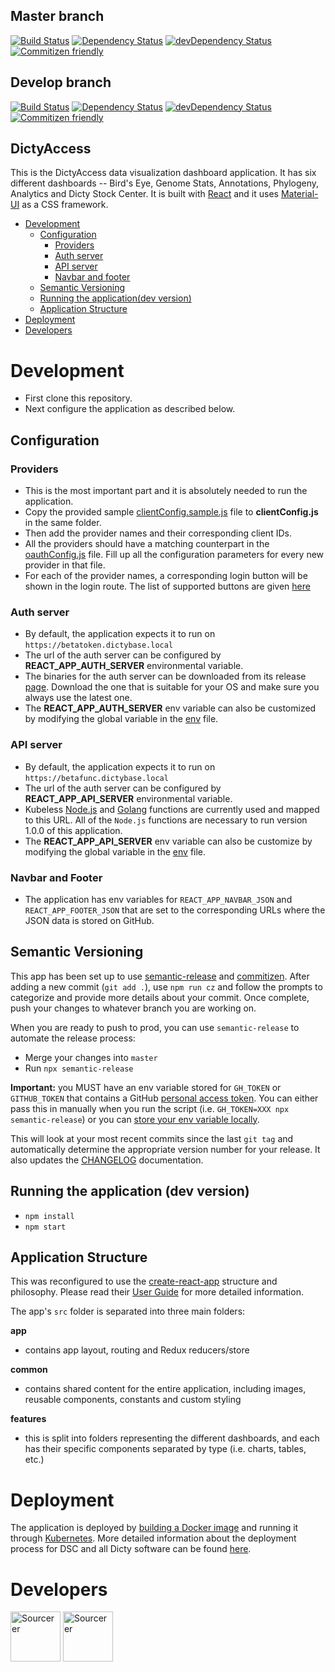 ## Master branch

[![Build Status](https://travis-ci.org/dictybase/dictyaccess.svg?branch=master)](https://travis-ci.org/dictybase/dictyaccess)
[![Dependency Status](https://david-dm.org/dictybase/dictyaccess/master.svg?style=flat-square)](https://david-dm.org/dictybase/dictyaccess/master)
[![devDependency Status](https://david-dm.org/dictybase/dictyaccess/master/dev-status.svg?style=flat-square)](https://david-dm.org/dictybase/dictyaccess/master?type=dev)
[![Commitizen friendly](https://img.shields.io/badge/commitizen-friendly-brightgreen.svg)](http://commitizen.github.io/cz-cli/)

## Develop branch

[![Build Status](https://travis-ci.org/dictybase/dictyaccess.svg?branch=develop)](https://travis-ci.org/dictybase/dictyaccess)
[![Dependency Status](https://david-dm.org/dictybase/dictyaccess/develop.svg?style=flat-square)](https://david-dm.org/dictybase/dictyaccess/develop)
[![devDependency Status](https://david-dm.org/dictybase/dictyaccess/develop/dev-status.svg?style=flat-square)](https://david-dm.org/dictybase/dictyaccess/develop?type=dev)
[![Commitizen friendly](https://img.shields.io/badge/commitizen-friendly-brightgreen.svg)](http://commitizen.github.io/cz-cli/)

## DictyAccess

This is the DictyAccess data visualization dashboard application. It has six different dashboards -- Bird's Eye, Genome Stats, Annotations, Phylogeny, Analytics and Dicty Stock Center. It is built with [React](https://reactjs.org/) and it uses [Material-UI](https://material-ui-next.com/) as a CSS framework.

- [Development](#development)
  - [Configuration](#configuration)
    - [Providers](#providers)
    - [Auth server](#auth-server)
    - [API server](#api-server)
    - [Navbar and footer](#navbar-and-footer)
  - [Semantic Versioning](#semantic-versioning)
  - [Running the application(dev version)](#running-the-application-dev-version)
  - [Application Structure](#application-structure)
- [Deployment](#deployment)
- [Developers](#developers)

# Development

- First clone this repository.
- Next configure the application as described below.

## Configuration

### Providers

- This is the most important part and it is absolutely needed to run the application.
- Copy the provided sample [clientConfig.sample.js](src/common/utils/clientConfig.sample.js) file
  to **clientConfig.js** in the same folder.
- Then add the provider names and their corresponding client IDs.
- All the providers should have a matching counterpart in the
  [oauthConfig.js](src/common/utils/oauthConfig.js) file. Fill up all the
  configuration parameters for every new provider in that file.
- For each of the provider names, a corresponding login button will be shown
  in the login route. The list of supported buttons are given
  [here](http://fontawesome.io/icons/#brand)

### Auth server

- By default, the application expects it to run on `https://betatoken.dictybase.local`
- The url of the auth server can be configured by **REACT_APP_AUTH_SERVER** environmental variable.
- The binaries for the auth server can be downloaded from its release
  [page](https://github.com/dictyBase/authserver/releases). Download the one that is
  suitable for your OS and make sure you always use the latest one.
- The **REACT_APP_AUTH_SERVER** env variable can also be customized by modifying the
  global variable in the [env](.env.development) file.

### API server

- By default, the application expects it to run on `https://betafunc.dictybase.local`
- The url of the auth server can be configured by **REACT_APP_API_SERVER** environmental variable.
- Kubeless [Node.js](https://github.com/dictybase-playground/kubeless-nodefn) and [Golang](https://github.com/dictybase-playground/kubeless-gofn) functions are currently used and mapped to this URL. All of the `Node.js` functions are necessary to run version 1.0.0 of this application.
- The **REACT_APP_API_SERVER** env variable can also be customize by modifying the
  global variable in the [env](.env.development) file.

### Navbar and Footer

- The application has env variables for `REACT_APP_NAVBAR_JSON` and `REACT_APP_FOOTER_JSON` that are set to
  the corresponding URLs where the JSON data is stored on GitHub.

## Semantic Versioning

This app has been set up to use [semantic-release](https://github.com/semantic-release/semantic-release) and [commitizen](https://github.com/commitizen/cz-cli). After adding a new commit (`git add .`), use `npm run cz` and follow the prompts to categorize and provide more details about your commit. Once complete, push your changes to whatever branch you are working on.

When you are ready to push to prod, you can use `semantic-release` to automate the release process:

- Merge your changes into `master`
- Run `npx semantic-release`

**Important:** you MUST have an env variable stored for `GH_TOKEN` or `GITHUB_TOKEN` that contains a GitHub [personal access token](https://help.github.com/articles/creating-a-personal-access-token-for-the-command-line/). You can either pass this in manually when you run the script (i.e. `GH_TOKEN=XXX npx semantic-release`) or you can [store your env variable locally](https://www.schrodinger.com/kb/1842).

This will look at your most recent commits since the last `git tag` and automatically determine the appropriate version number for your release. It also updates the [CHANGELOG](./CHANGELOD.md) documentation.

## Running the application (dev version)

- `npm install`
- `npm start`

## Application Structure

This was reconfigured to use the [create-react-app](https://github.com/facebook/create-react-app) structure and philosophy. Please read their [User Guide](https://github.com/facebook/create-react-app/blob/master/packages/react-scripts/template/README.md) for more detailed information.

The app's `src` folder is separated into three main folders:

**app**

- contains app layout, routing and Redux reducers/store

**common**

- contains shared content for the entire application, including images, reusable components, constants and custom styling

**features**

- this is split into folders representing the different dashboards, and each has their specific components separated by type (i.e. charts, tables, etc.)

# Deployment

The application is deployed by [building a Docker
image](https://docs.docker.com/engine/reference/commandline/build/) and running
it through [Kubernetes](https://k8s.io). More detailed information about the deployment process for DSC
and all Dicty software can be found [here](https://github.com/dictyBase/Migration/blob/master/deploy.md).

# Developers

<a href="https://sourcerer.io/wildlifehexagon"><img src="https://sourcerer.io/assets/avatar/wildlifehexagon" height="80px" alt="Sourcerer"></a>
<a href="https://sourcerer.io/cybersiddhu"><img src="https://sourcerer.io/assets/avatar/cybersiddhu" height="80px" alt="Sourcerer"></a>
